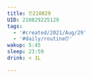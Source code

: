 ```yaml
---
title: ⏰210829
UID: 210829225129
tags:
  - '#created/2021/Aug/29'
  - '#daily/routine⏰'
wakup: 5:45
sleep: 23:59
drink: < 1L

---
```

